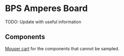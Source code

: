 # BPS Amperes Board
TODO: Update with useful information

## Components
[Mouser cart](https://www.mouser.com/ProjectManager/ProjectDetail.aspx?AccessID=b63ac43741) for the components that cannot be sampled.
